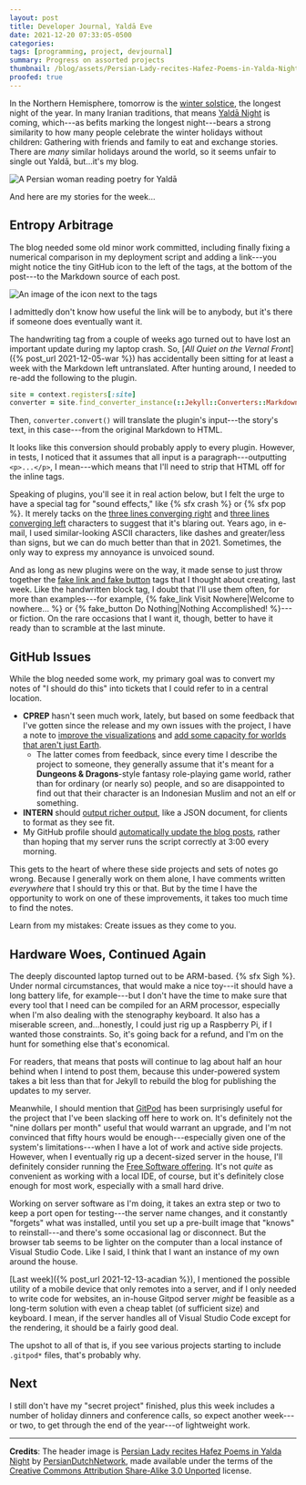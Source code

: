 ```yaml
---
layout: post
title: Developer Journal, Yaldā Eve
date: 2021-12-20 07:33:05-0500
categories:
tags: [programming, project, devjournal]
summary: Progress on assorted projects
thumbnail: /blog/assets/Persian-Lady-recites-Hafez-Poems-in-Yalda-Night.png
proofed: true
---
```


In the Northern Hemisphere, tomorrow is the [winter solstice](https://en.wikipedia.org/wiki/Winter_solstice), the longest night of the year.  In many Iranian traditions, that means [Yaldā Night](https://en.wikipedia.org/wiki/Yald%C4%81_Night) is coming, which---as befits marking the longest night---bears a strong similarity to how many people celebrate the winter holidays without children:  Gathering with friends and family to eat and exchange stories.  There are *many* similar holidays around the world, so it seems unfair to single out Yaldā, but...it's my blog.

![A Persian woman reading poetry for Yaldā](/blog/assets/Persian-Lady-recites-Hafez-Poems-in-Yalda-Night.png "The West needs more holidays involving baklava.  Somebody get on that project...")

And here are my stories for the week...

## Entropy Arbitrage

The blog needed some old minor work committed, including finally fixing a numerical comparison in my deployment script and adding a link---you might notice the tiny GitHub icon to the left of the tags, at the bottom of the post---to the Markdown source of each post.

![An image of the icon next to the tags](/blog/assets/github-link-and-tags.png "An escape hatch to the online repository")

I admittedly don't know how useful the link will be to anybody, but it's there if someone does eventually want it.

The handwriting tag from a couple of weeks ago turned out to have lost an important update during my laptop crash.  So, [*All Quiet on the Vernal Front*]({% post_url 2021-12-05-war %}) has accidentally been sitting for at least a week with the Markdown left untranslated.  After hunting around, I needed to re-add the following to the plugin.

```ruby
site = context.registers[:site]
converter = site.find_converter_instance(::Jekyll::Converters::Markdown)
```

Then, `converter.convert()` will translate the plugin's input---the story's text, in this case---from the original Markdown to HTML.

It looks like this conversion should probably apply to every plugin.  However, in tests, I noticed that it assumes that all input is a paragraph---outputting `<p>...</p>`, I mean---which means that I'll need to strip that HTML off for the inline tags.

Speaking of plugins, you'll see it in real action below, but I felt the urge to have a special tag for "sound effects," like {% sfx crash %} or {% sfx pop %}.  It merely tacks on the [three lines converging right](https://unicode-table.com/en/269E/) and [three lines converging left](https://unicode-table.com/en/269F/) characters to suggest that it's blaring out.  Years ago, in e-mail, I used similar-looking ASCII characters, like dashes and greater/less than signs, but we can do much better than that in 2021.  Sometimes, the only way to express my annoyance is unvoiced sound.

And as long as new plugins were on the way, it made sense to just throw together the [fake link and fake button](https://github.com/jcolag/entropy-arbitrage-code/issues/5) tags that I thought about creating, last week.  Like the handwritten block tag, I doubt that I'll use them often, for more than examples---for example, {% fake_link Visit Nowhere|Welcome to nowhere... %} or {% fake_button Do Nothing|Nothing Accomplished! %}---or fiction.  On the rare occasions that I want it, though, better to have it ready than to scramble at the last minute.

## GitHub Issues

While the blog needed some work, my primary goal was to convert my notes of "I should do this" into tickets that I could refer to in a central location.

 * **CPREP** hasn't seen much work, lately, but based on some feedback that I've gotten since the release and my own issues with the project, I have a note to [improve the visualizations](https://github.com/jcolag/background-generator/issues/1) and [add some capacity for worlds that aren't just Earth](https://github.com/jcolag/background-generator/issues/2).
   * The latter comes from feedback, since every time I describe the project to someone, they generally assume that it's meant for a **Dungeons & Dragons**-style fantasy role-playing game world, rather than for ordinary (or nearly so) people, and so are disappointed to find out that their character is an Indonesian Muslim and not an elf or something.
 * **INTERN** should [output richer output](https://github.com/jcolag/intern/issues/8), like a JSON document, for clients to format as they see fit.
 * My GitHub profile should [automatically update the blog posts](https://github.com/jcolag/jcolag/issues/1), rather than hoping that my server runs the script correctly at 3:00 every morning.

This gets to the heart of where these side projects and sets of notes go wrong.  Because I generally work on them alone, I have comments written *everywhere* that I should try this or that.  But by the time I have the opportunity to work on one of these improvements, it takes too much time to find the notes.

Learn from my mistakes:  Create issues as they come to you.

## Hardware Woes, Continued Again

The deeply discounted laptop turned out to be ARM-based.  {% sfx Sigh %}.  Under normal circumstances, that would make a nice toy---it should have a long battery life, for example---but I don't have the time to make sure that every tool that I need can be compiled for an ARM processor, especially when I'm also dealing with the stenography keyboard.  It also has a miserable screen, and...honestly, I could just rig up a Raspberry Pi, if I wanted those constraints.  So, it's going back for a refund, and I'm on the hunt for something else that's economical.

For readers, that means that posts will continue to lag about half an hour behind when I intend to post them, because this under-powered system takes a bit less than that for Jekyll to rebuild the blog for publishing the updates to my server.

Meanwhile, I should mention that [GitPod](https://gitpod.io/) has been surprisingly useful for the project that I've been slacking off here to work on.  It's definitely not the "nine dollars per month" useful that would warrant an upgrade, and I'm not convinced that fifty hours would be enough---especially given one of the system's limitations---when I have a lot of work and active side projects.  However, when I eventually rig up a decent-sized server in the house, I'll definitely consider running the [Free Software offering](https://github.com/gitpod-io/gitpod).  It's not *quite* as convenient as working with a local IDE, of course, but it's definitely close enough for most work, especially with a small hard drive.

Working on server software as I'm doing, it takes an extra step or two to keep a port open for testing---the server name changes, and it constantly "forgets" what was installed, until you set up a pre-built image that "knows" to reinstall---and there's some occasional lag or disconnect.  But the browser tab seems to be lighter on the computer than a local instance of Visual Studio Code.  Like I said, I think that I want an instance of my own around the house.

[Last week]({% post_url 2021-12-13-acadian %}), I mentioned the possible utility of a mobile device that only remotes into a server, and if I only needed to write code for websites, an in-house Gitpod server *might* be feasible as a long-term solution with even a cheap tablet (of sufficient size) and keyboard.  I mean, if the server handles all of Visual Studio Code except for the rendering, it should be a fairly good deal.

The upshot to all of that is, if you see various projects starting to include `.gitpod*` files, that's probably why.

## Next

I still don't have my "secret project" finished, plus this week includes a number of holiday dinners and conference calls, so expect another week---or two, to get through the end of the year---of lightweight work.

* * *

**Credits**:  The header image is [Persian Lady recites Hafez Poems in Yalda Night](https://commons.wikimedia.org/wiki/File:Persian_Lady_recites_Hafez_Poems_in_Yalda_Night.jpg) by [PersianDutchNetwork](https://commons.wikimedia.org/w/index.php?title=User:PersianDutchNetwork), made available under the terms of the [Creative Commons Attribution Share-Alike 3.0 Unported](https://creativecommons.org/licenses/by-sa/3.0/deed.en) license.
